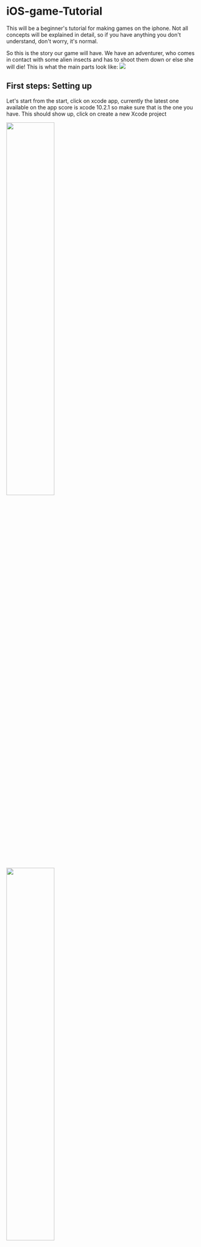 # iOS-game-Tutorial

This will be a beginner's tutorial for making games on the iphone. Not all concepts will be explained in detail, so if you have anything you don't understand, don't worry, it's normal.

So this is the story our game will have. We have an adventurer, who comes in contact with some alien insects and has to shoot them down or else she will die! This is what the main parts look like: 
<img src="https://github.com/PhaelIshall/iOS-game-Tutorial/blob/master/images/screen1.png">

## First steps: Setting up 
Let's start from the start, click on xcode app, currently the latest one available on the app score is xcode 10.2.1 so make sure that is the one you have. This should show up, click on create a new Xcode project

<p float="center">
 <img src="https://github.com/PhaelIshall/iOS-game-Tutorial/blob/master/images/screen2.png" width="50%" height="50%">
 <img src="https://github.com/PhaelIshall/iOS-game-Tutorial/blob/master/images/screen3.png" width="50%" height="50%">
  <img src="https://github.com/PhaelIshall/iOS-game-Tutorial/blob/master/images/screen4.png" width="50%" height="50%">
  <img src="https://github.com/PhaelIshall/iOS-game-Tutorial/blob/master/images/screen5.png" width="15%" height="15%">
</p>

Select game then fill in the game's name, we will creatively name it "codetechniqdemo", make sure the language is set at swift and don't worry about the other fields.
Before we change anything, run the app on the simulator by pressing the "play" button on top. (image 4) Is what we get, when you click on the screen it generates colorful spinning rectangles that quickly disappear. We won't use most of this because our game is different, so we have to reove some code, and replace it with our own. Let's get started.

As you can see in the first screenshot, we would like to have the app be only on landscape mode. So let's make sure it can't be used in portait mode by unchecking this box: 

 <img src="https://github.com/PhaelIshall/iOS-game-Tutorial/blob/master/images/screen0.png">
 
First things first, let's make sure we download the art and sound for our game and have it ready in the Xcode project. Download the resources from [here](https://github.com/PhaelIshall/iOS-game-Tutorial/tree/master/game_art) (Go [here](https://github.com/PhaelIshall/iOS-game-Tutorial) and click on "download" then open the file "game_art".
Drag and drop the contents of the three folders in the screenshot into your xcode project just so: 
![Screenshot 6](https://github.com/PhaelIshall/iOS-game-Tutorial/blob/master/images/screen6.png)
Make sure to select "copy items if necessary"
![Screenshot 7](https://github.com/PhaelIshall/iOS-game-Tutorial/blob/master/images/screen7.png)

Open the file **Assets.xcassets** Open. Drag the file "Hero.png" into Assets like so: 

<img src="https://github.com/PhaelIshall/iOS-game-Tutorial/blob/master/images/screen11.png">

Now that's done, let's remove the current game in the project. Open the file **GameScene.sks**, select the sprite that says "Hello World" and delete it.
<img src="https://github.com/PhaelIshall/iOS-game-Tutorial/blob/master/images/screen10.png">

## Next Step: Coding!  
Next, go to gameScene.swift and just delete everything inside the class. This is what should remain: 

```
import SpriteKit
import GameplayKit

class GameScene: SKScene {
    
}
```


### Add the hero
Now, let's get started! Open your **GameViewController.swift** file, this is what you should see: 
<img src="https://github.com/PhaelIshall/iOS-game-Tutorial/blob/master/images/screen9.png">

This is a normal UIViewController (think of it like the code behind what you see on any given screen) with an SKView for a root view. This means that it contains a SpriteKit scene.
Let's start by adding our player to the screen. All our character will start as static characters without animation, we will add this as a bonus later on. 
Go to your **GameScene.swift** file and add the following:
```
let hero = SKSpriteNode(imageNamed: "hero") //Create Sprite for hero 
override func didMove(to view: SKView) {
    backgroundColor = SKColor.white
    hero.position = CGPoint(x: frame.midX, y: frame.midY) //position in the middle of the screen
    hero.setScale(1.25) //Enlarge by 1.25, you can remove this or change the value depending on the size you like
    addChild(hero)  //to make the sprite appear on the screen, add as a child of the screen 
}
```
Now run the app, you should see this
<img src="https://github.com/PhaelIshall/iOS-game-Tutorial/blob/master/images/screen12.png">

### Add the monsters

Now, we want to add some enormous alien Bugs that our hero has to kill to defend herself. We want them to come from one end of the screen towards our hero. 

First, let's ove the hero to the left side of the screen, so she can only be attacked from one side. To do this, replace this line in **GameScene.swift**
```
hero.position = CGPoint(x: frame.midX, y: frame.midY) //position in the middle of the screen
```
*with* 
```
hero.position = CGPoint(x: frame.minX + hero.size.width, y: frame.midY) //position in the middle of the screen
```
Now, those monsters. It won't be enough to just add them to the screen like we did for the hero, we also need to make them move from one side of the screen to the hero, and that movements in Swift language means adding an action.
Let's create a function that generates these bugs: 
```
func addBug(){
    let bug = SKSpriteNode(imageNamed: "bug") // create a bug sprite 
    let startingY = frame.midY
    bug.position = CGPoint(x: size.width + bug.size.width/2, y:  startingY)
    addChild(bug)
}
```
This should look familiar, since it is exactly what we did for the player. For now, all the monsters will start from the same point. While the x is set to slightly outside of the screen (*size.width + bug.size.width/2*) and y is the middle of the screen. This is still missing the movement. Add this bellow the previous code: 
```
let duration = random(min: CGFloat(2.0), max: CGFloat(4.0))
let moveAction = SKAction.move(to: CGPoint(x: -bug.size.width/2, y:  startingY), duration: TimeInterval(duration))
let finishAction = SKAction.removeFromParent()
bug.run(SKAction.sequence([moveAction, finishAction]))
 ```
So what are we doing here? To create the action, we're setting the duration to 2 seconds and the source position this sprite spawns from. After the action is comeplete, we remove it from the scene. Then, we run the action sequence, move, then disappear, this is so we can remove it from the scene when it is no longer visible. If we don't do this, we could end up having dozens of monsters consuming the memory of your iPhone and you can't even see them. This is what the full code looks like: 
```
func addBug() {
    let bug = SKSpriteNode(imageNamed: "bug")
    let startingY = random(min: -monster.size.height, max: size.height - monster.size.height)
    bug.position = CGPoint(x: size.width + bug.size.width/2, y:  startingY)
    bug.setScale(3)
    addChild(bug)
    let duration =  random(min: CGFloat(2.0), max: CGFloat(4.0))
    let moveAction = SKAction.move(to: CGPoint(x: frame.minX, y: frame.midY), duration: TimeInterval(duration))
    let finishAction = SKAction.removeFromParent()
    bug.run(SKAction.sequence([moveAction, finishAction]))
}
```
This is not enough, we need to call the function so that we can see the bugs on the screen. Since we want to generate several instances of bugs, we will add this action at the end of **didMove(to:)**. It repeats the call to the previous function, then it waits for 1 seconds, then repeats the same sequence.
```
let actionSequence = SKAction.sequence([SKAction.run(addBug),SKAction.wait(forDuration: 1.0)])
run(SKAction.repeatForever(actionSequence))
```
Now, build and run the project. What do you see? 
Well, this looks very underwhelming. This is because we did not randomize the the positions the bugs come from. It makes a big difference! This is the code that implements **random()** functions: 
```
 func random(min: CGFloat, max: CGFloat) -> CGFloat {
        return CGFloat(Float.random(in: Float(min) ..< Float(max)))
 }
    
func addBug() {
    let bug = SKSpriteNode(imageNamed: "bug")
    let startingY = random(min: -size.height/2 - bug.size.height, max: size.height/2 + bug.size.height)
    bug.position = CGPoint(x: size.width + bug.size.width/2, y: startingY)
    bug.setScale(3)
    addChild(bug)
    let duration = random(min: CGFloat(2.0), max: CGFloat(4.0))
    let moveAction = SKAction.move(to: CGPoint(x: frame.minX, y: frame.midY), duration: TimeInterval(duration))
    let finishAction = SKAction.removeFromParent()
    bug.run(SKAction.sequence([moveAction, finishAction]))
}
```
### Shooting the bugs

There are many ways we can implement shooting the bugs. The way I chose to to click on the bug to send an arrow from the hero towards it. 

We need to override a predefined function called **touchesEnded**, see below 
```
override func touchesEnded(_ touches: Set<UITouch>, with event: UIEvent?){
   //Add code here 
}
```
Okay, now we need to add some code to the function above 
First, we need to check if the screen has been touched, and if that is the case, we need to detect the location of the touch
```
override func touchesEnded(_ touches: Set<UITouch>, with event: UIEvent?){
   guard let touch = touches.first else {
       return
   }
   let touchLocation = touch.location(in: self)
}
```

Next, we need to set up the original location of the projectile, you're probably used to this by now: create a sprite and set the location.
```
  let projectile = SKSpriteNode(imageNamed: "projectile")
  projectile.position = hero.position
```
We need to check if the touch on the screen is valid. For instance, we don't want to our hero shoot behind herself. To do this, we need to calculate the offset of the location to the projectile.
Ideally, we would like it to be as simple as this:
```
let offset = touchLocation - projectile.position
if offset.x < 0 { return }
```
However, there is no predefined operation '-' for CGPoint, we resolve this by using our helper file that implements the below function
```
func -(left: CGPoint, right: CGPoint) -> CGPoint {
  return CGPoint(x: left.x - right.x, y: left.y - right.y)
}
```
But let's not forget, we don't only want to show the projectile, we want to have an action that moves it across the screen towards the target. That means, we need to determine the direction of where to shoot. I hope you remember your highschool math, because this is what we will do
1. Get the vector between the hero and the touch location
2. Normalize the vector to have a unit vector that defines the desired direction
3. Multiply that unit vector by a large number to get a far away point that goes beyond the screen
Luckily we have our helper file to assist us in this endeavor, so we will just call the function that calculates the point for us. Make sure you understand the math behind it though!
The steps described above are implemented under **findProjectileDestination**, you can see the details in the helper file.
```
override func touchesEnded(_ touches: Set<UITouch>, with event: UIEvent?) {
    guard let touch = touches.first else {
        return
    }
    let touchLocation = touch.location(in: self)
    let projectile = SKSpriteNode(imageNamed: "laser")
    projectile.setScale(3)
    projectile.position = hero.position
    if let destinationPoint = CGPoint.findProjectileDestination(touchPoint: touchLocation, heroLocation: projectile.position){
        addChild(projectile)
        let actionMove = SKAction.move(to: destinationPoint, duration: 2.0)
        let actionMoveDone = SKAction.removeFromParent()
        projectile.run(SKAction.sequence([actionMove, actionMoveDone]))
    }else{
        return
    }
}
```
### Physics, finally! 
SpriteKit comes with a built in Physics Engine, this means we can detect collision. Why do we want that? When a bug collides with the player, it's game over. When the laser ball collides with the bug, the bug dies. We want to implement that. 

Okay, here we are setting Physics categories. What are those? 
<img src="https://github.com/PhaelIshall/iOS-game-Tutorial/blob/master/images/expl.png">

1. Each scene has a **physics world** behind it that controls certain aspects of the game, like gravity. This physics world is a simulation space for running physics calculations, it can tell us if two objects collide, how an object should be affected by gravity etc.

2,3. Each sprite will have a **physics body** that constitutes the boundaries of where we will start counting collisions. You can see in the photo above, we assign a *ball* physics body to the laser ball and a *rectangle* to the bug. As you can tell, it doesn't have to be very accurate, just needs to get the job done, so an approximation is good enough.

4,5. Like each type of  sprite has a physics body, each type of sprite also has a category. Let's name two categories, **bug** category and **laserBall** category. Now when two physics bodies collide (laser ball hits a bug), we can tell their categories and deal with them accordingly (remove both from screen for instance).
    - First, let's add this stuct to the top of **GameScene.swift**
      This is just the way to define categories in SpriteKit, using 32-bit integer acting as a bitmask. 
    ```
    struct PhysicsCategory {
      static let none      : UInt32 = 0
      static let all       : UInt32 = UInt32.max
      static let bug       : UInt32 = 0b1       // 1 Binary for 1 
      static let projectile: UInt32 = 0b10      // 10 Binary for 2
    }
    ```

6. Now that we know the basics, this is how we deal with collisions. We have a physics world, we set a **contact delegate** on it that will be notified when two bodies collide, like explained above, we'll get their categories and then make them disppear.
    - Next, we declare our **contact delegate**. We do this by adding the following code at the end of **GameScene.swift**. To understand delegates better, you should read up about them in the apple docs as they are essential for game and app development in swift. 

    ```
    extension GameScene: SKPhysicsContactDelegate {
        //We will add code here 
    }
    ```

### Coding the physics behind it all

go to **didMove(to:)** function and add the following code:

```
    physicsWorld.gravity =.zero //No gravity in our physics world
    physicsWorld.contactDelegate = self //the game scene is set as the delegate
```

inside **addMonster()**, add these lines after creating the monster sprite:

```
bug.physicsBody = SKPhysicsBody(rectangleOf: bug.size) // create physics body, a rectangle like the picture shows
bug.physicsBody?.isDynamic = true // *dynamic* sprite means move actions will control the movement of the bug (declared in touchesEnded(..) and not by the physics engine. If we set this as false, our code won't detect teh collisions, report it and make the sprites disappear anymore
bug.physicsBody?.categoryBitMask = PhysicsCategory.bug // set category
bug.physicsBody?.contactTestBitMask = PhysicsCategory.projectile // collision with which category should trigger a response (by notifying the contact delegate)
bug.physicsBody?.collisionBitMask = PhysicsCategory.none // which category of object should the bug category have teh physics engine handle contact with, like bouncing off. We don't want the balls bouncing off the bugs so we set it to none.
```

Now the same code is added after setting the laserBall position,
```
laserBall.physicsBody = SKPhysicsBody(circleOfRadius: projectile.size.width/2)
laserBall.physicsBody?.isDynamic = true
laserBall.physicsBody?.categoryBitMask = PhysicsCategory.projectile
laserBall.physicsBody?.contactTestBitMask = PhysicsCategory.monster
laserBall.physicsBody?.collisionBitMask = PhysicsCategory.none
laserBall.physicsBody?.usesPreciseCollisionDetection = true //This is important to set for fast moving bodies like projectiles, because otherwise there is a chance that two fast moving bodies can pass through each other without a collision being detected.
```

We will aslo add this function to the end of **GameScene.swift** before the end of the class. 
```
func projectileDidCollideWithMonster(projectile: SKSpriteNode, monster: SKSpriteNode) {
  print("Hit")
  projectile.removeFromParent()
  monster.removeFromParent()
}
```

